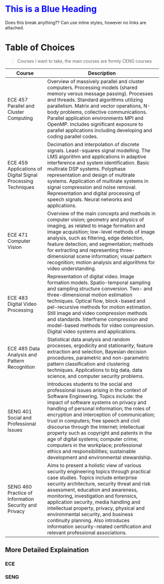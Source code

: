 <!-- TITLE: 4 B Classes -->
<!-- SUBTITLE: Summary of classes I took for UVIC 4B -->


<h1 style="color:blue;">This is a Blue Heading</h1>

Does this break anything?? Can use inline styles, however no links are attached.

# Table of Choices

> Courses I want to take, the main courses are formly CENG courses

| Course | Description |
| ---        |  ---             |
| ECE 457 Parallel and Cluster Computing | Overview of massively parallel and cluster computers. Processing models (shared memory versus message passing). Processes and threads. Standard algorithms utilizing parallelism. Matrix and vector operations, N-body problems, collective communications. Parallel application environments MPI and OpenMP. Includes significant exposure to parallel applications including developing and coding parallel codes. |
| ECE 459 Applications of Digital Signal Processing Techniques | Decimation and interpolation of discrete signals. Least-squares signal modelling. The LMS algorithm and applications in adaptive interference and system identification. Basic multirate DSP systems. Polyphase representation and design of multirate systems. Application of multirate systems in signal compression and noise removal. Representation and digital processing of speech signals. Neural networks and applications.|
| ECE 471 Computer Vision | Overview of the main concepts and methods in computer vision; geometry and physics of imaging, as related to image formation and image acquisition; low-level methods of image analysis, such as filtering, edge detection, feature detection, and segmentation; methods for extracting and representing three-dimensional scene information; visual pattern recognition; motion analysis and algorithms for video understanding. |
| ECE 483 Digital Video Processing | Representation of digital video. Image formation models. Spatio-temporal sampling and sampling structure conversion. Two- and three-dimensional motion estimation techniques. Optical flow, block-based and pel-recursive methods for motion estimation. Still image and video compression methods and standards. Interframe compression and model-based methods for video compression. Digital video systems and applications. |
| ECE 485 Data Analysis and Pattern Recognition |Statistical data analysis and random processes, ergodicity and stationarity, feature extraction and selection, Bayesian decision procedures, parametric and non-parametric pattern classification and clustering techniques. Applications to big data, data science, and computer security problems. |
| SENG 401 Social and Professional Issues| Introduces students to the social and professional issues arising in the context of Software Engineering. Topics include: the impact of software systems on privacy and handling of personal information; the roles of encryption and interception of communication; trust in computers; free speech and civil discourse through the Internet; intellectual property such as copyright and patents in the age of digital systems; computer crime; computers in the workplace; professional ethics and responsibilities; sustainable development and environmental stewardship.|
|   SENG 460 Practice of Information Security and Privacy | Aims to present a holistic view of various security engineering topics through practical case studies. Topics include enterprise security architecture, security threat and risk assessment, education and awareness, monitoring, investigation and forensics, application security, media handling and intellectual property, privacy, physical and environmental security, and business continuity planning. Also introduces information security-related certification and relevant professional associations. |
## More Detailed Explaination
### ECE

### SENG